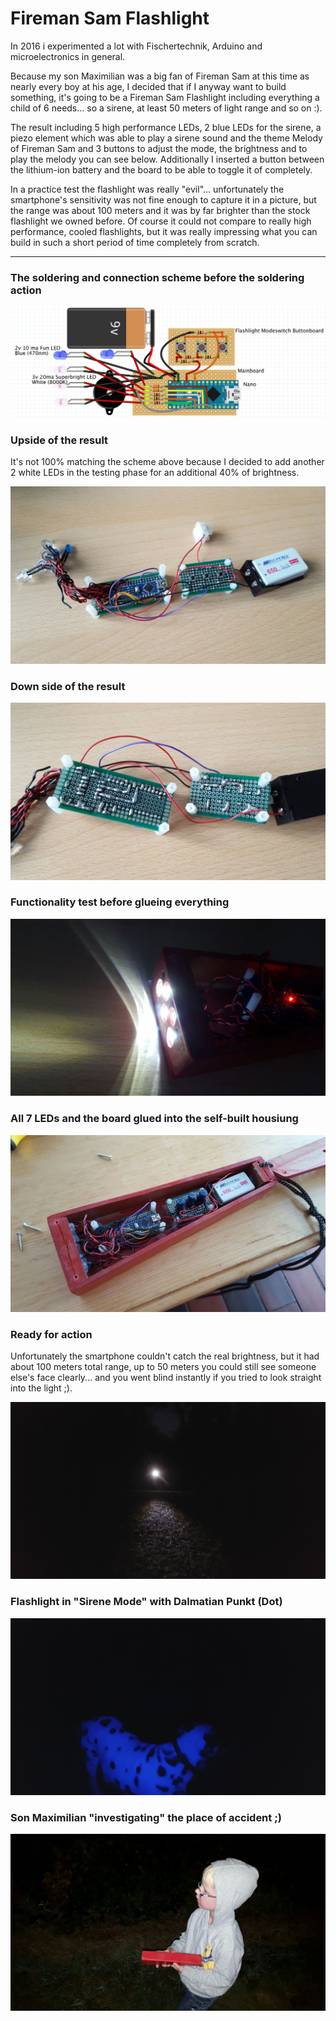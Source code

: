 # Fireman Sam Flashlight #


In 2016 i experimented a lot with Fischertechnik, Arduino and microelectronics in general.

Because my son Maximilian was a big fan of Fireman Sam at this time as nearly every boy at his age, I decided that if I anyway want to build something, it's going to be a Fireman Sam Flashlight including everything a child of 6 needs... so a sirene, at least 50 meters of light range and so on :).

The result including 5 high performance LEDs, 2 blue LEDs for the sirene, a piezo element which was able to play a sirene sound and the theme Melody of Fireman Sam and 3 buttons to adjust the mode, the brightness and to play the melody you can see below. Additionally I inserted a button between the lithium-ion battery and the board to be able to toggle it of completely.

In a practice test the flashlight was really "evil"... unfortunately the smartphone's sensitivity was not fine enough to capture it in a picture, but the range was about 100 meters and it was by far brighter than the stock flashlight we owned before. Of course it could not compare to really high performance, cooled flashlights, but it was really impressing what you can build in such a short period of time completely from scratch.

---

### The soldering and connection scheme before the soldering action ###
![](FritzingScheme.png)

### Upside of the result ###

It's not 100% matching the scheme above because I decided to add another 2 white LEDs in the testing phase for an additional 40% of brightness.

![](FL_2.jpg)

### Down side of the result ###
![](FL_1.jpg)

### Functionality test before glueing everything ###
![](FL_3.jpg)

### All 7 LEDs and the board glued into the self-built housiung ###
![](FL_4.jpg)

### Ready for action ###

Unfortunately the smartphone couldn't catch the real brightness, but it had about 100 meters total range, up to 50 meters you could still see someone else's face clearly... and you went blind instantly if you tried to look straight into the light ;).

![](FL_5.jpg)

### Flashlight in "Sirene Mode" with Dalmatian Punkt (Dot) ###
![](FL_6.jpg)

### Son Maximilian "investigating" the place of accident ;) ###
![](FL_MAX.jpg)
